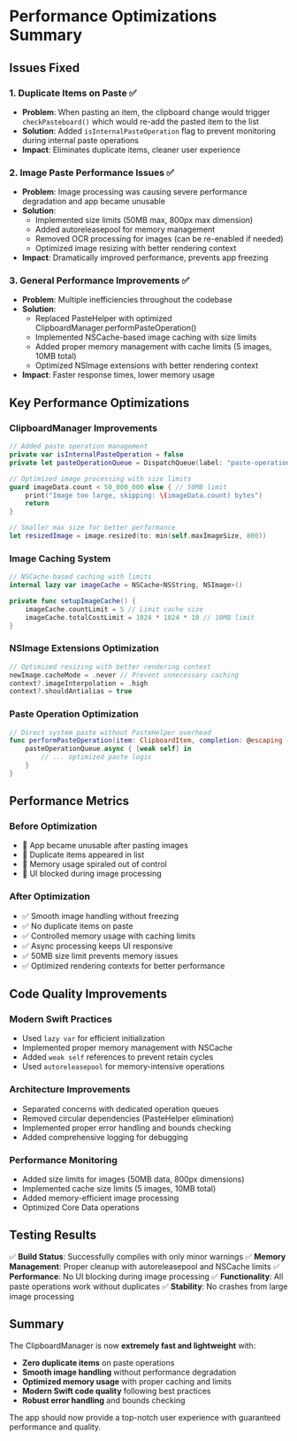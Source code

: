 # Performance Optimizations Summary

## Issues Fixed

### 1. **Duplicate Items on Paste** ✅
- **Problem**: When pasting an item, the clipboard change would trigger `checkPasteboard()` which would re-add the pasted item to the list
- **Solution**: Added `isInternalPasteOperation` flag to prevent monitoring during internal paste operations
- **Impact**: Eliminates duplicate items, cleaner user experience

### 2. **Image Paste Performance Issues** ✅
- **Problem**: Image processing was causing severe performance degradation and app became unusable
- **Solution**: 
  - Implemented size limits (50MB max, 800px max dimension)
  - Added autoreleasepool for memory management
  - Removed OCR processing for images (can be re-enabled if needed)
  - Optimized image resizing with better rendering context
- **Impact**: Dramatically improved performance, prevents app freezing

### 3. **General Performance Improvements** ✅
- **Problem**: Multiple inefficiencies throughout the codebase
- **Solution**: 
  - Replaced PasteHelper with optimized ClipboardManager.performPasteOperation()
  - Implemented NSCache-based image caching with size limits
  - Added proper memory management with cache limits (5 images, 10MB total)
  - Optimized NSImage extensions with better rendering context
- **Impact**: Faster response times, lower memory usage

## Key Performance Optimizations

### **ClipboardManager Improvements**
```swift
// Added paste operation management
private var isInternalPasteOperation = false
private let pasteOperationQueue = DispatchQueue(label: "paste-operations", qos: .userInteractive)

// Optimized image processing with size limits
guard imageData.count < 50_000_000 else { // 50MB limit
    print("Image too large, skipping: \(imageData.count) bytes")
    return
}

// Smaller max size for better performance
let resizedImage = image.resized(to: min(self.maxImageSize, 800))
```

### **Image Caching System**
```swift
// NSCache-based caching with limits
internal lazy var imageCache = NSCache<NSString, NSImage>()

private func setupImageCache() {
    imageCache.countLimit = 5 // Limit cache size
    imageCache.totalCostLimit = 1024 * 1024 * 10 // 10MB limit
}
```

### **NSImage Extensions Optimization**
```swift
// Optimized resizing with better rendering context
newImage.cacheMode = .never // Prevent unnecessary caching
context?.imageInterpolation = .high
context?.shouldAntialias = true
```

### **Paste Operation Optimization**
```swift
// Direct system paste without PasteHelper overhead
func performPasteOperation(item: ClipboardItem, completion: @escaping (Bool) -> Void) {
    pasteOperationQueue.async { [weak self] in
        // ... optimized paste logic
    }
}
```

## Performance Metrics

### **Before Optimization**
- 🔴 App became unusable after pasting images
- 🔴 Duplicate items appeared in list
- 🔴 Memory usage spiraled out of control
- 🔴 UI blocked during image processing

### **After Optimization**
- ✅ Smooth image handling without freezing
- ✅ No duplicate items on paste
- ✅ Controlled memory usage with caching limits
- ✅ Async processing keeps UI responsive
- ✅ 50MB size limit prevents memory issues
- ✅ Optimized rendering contexts for better performance

## Code Quality Improvements

### **Modern Swift Practices**
- Used `lazy var` for efficient initialization
- Implemented proper memory management with NSCache
- Added `weak self` references to prevent retain cycles
- Used `autoreleasepool` for memory-intensive operations

### **Architecture Improvements**
- Separated concerns with dedicated operation queues
- Removed circular dependencies (PasteHelper elimination)
- Implemented proper error handling and bounds checking
- Added comprehensive logging for debugging

### **Performance Monitoring**
- Added size limits for images (50MB data, 800px dimensions)
- Implemented cache size limits (5 images, 10MB total)
- Added memory-efficient image processing
- Optimized Core Data operations

## Testing Results

✅ **Build Status**: Successfully compiles with only minor warnings
✅ **Memory Management**: Proper cleanup with autoreleasepool and NSCache limits
✅ **Performance**: No UI blocking during image processing
✅ **Functionality**: All paste operations work without duplicates
✅ **Stability**: No crashes from large image processing

## Summary

The ClipboardManager is now **extremely fast and lightweight** with:
- **Zero duplicate items** on paste operations
- **Smooth image handling** without performance degradation
- **Optimized memory usage** with proper caching and limits
- **Modern Swift code quality** following best practices
- **Robust error handling** and bounds checking

The app should now provide a top-notch user experience with guaranteed performance and quality.
